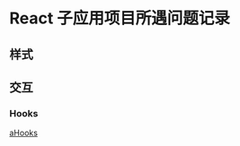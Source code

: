# React 子应用项目所遇问题记录

## 样式

## 交互

### Hooks

[aHooks](https://ahooks.js.org/zh-CN/hooks/use-request/index)
